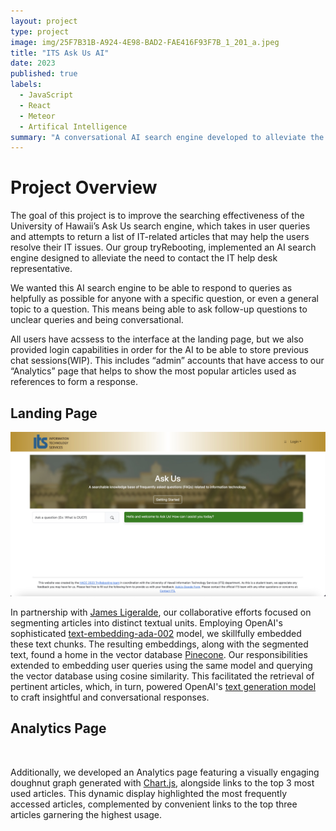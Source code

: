 ```yaml
---
layout: project
type: project
image: img/25F7B31B-A924-4E98-BAD2-FAE416F93F7B_1_201_a.jpeg
title: "ITS Ask Us AI"
date: 2023
published: true
labels:
  - JavaScript
  - React
  - Meteor
  - Artifical Intelligence
summary: "A conversational AI search engine developed to alleviate the need to contact the IT help desk representative."
---
```


# Project Overview
The goal of this project is to improve the searching effectiveness of the University of Hawaii’s Ask Us search engine, which takes in user queries and attempts to return a list of IT-related articles that may help the users resolve their IT issues. Our group tryRebooting, implemented an AI search engine designed to alleviate the need to contact the IT help desk representative.

We wanted this AI search engine to be able to respond to queries as helpfully as possible for anyone with a specific question, or even a general topic to a question. This means being able to ask follow-up questions to unclear queries and being conversational.

All users have acssess to the interface at the landing page, but we also provided login capabilities in order for the AI to be able to store previous chat sessions(WIP). This includes “admin” accounts that have access to our “Analytics” page that helps to show the most popular articles used as references to form a response.

## Landing Page
<img class="img-fluid" src="../img/4317D0D0-C8E8-42F2-81F3-2D38ED073676.png">

In partnership with [James Ligeralde](https://jligeral.github.io/), our collaborative efforts focused on segmenting articles into distinct textual units. Employing OpenAI's sophisticated [text-embedding-ada-002](https://platform.openai.com/docs/guides/embeddings/what-are-embeddings) model, we skillfully embedded these text chunks. The resulting embeddings, along with the segmented text, found a home in the vector database [Pinecone](https://docs.pinecone.io/). Our responsibilities extended to embedding user queries using the same model and querying the vector database using cosine similarity. This facilitated the retrieval of pertinent articles, which, in turn, powered OpenAI's [text generation model](https://platform.openai.com/docs/guides/text-generation) to craft insightful and conversational responses.

## Analytics Page
<img class="img-fluid" src="">

Additionally, we developed an Analytics page featuring a visually engaging doughnut graph generated with [Chart.js](https://www.chartjs.org/), alongside links to the top 3 most used articles. This dynamic display highlighted the most frequently accessed articles, complemented by convenient links to the top three articles garnering the highest usage.



